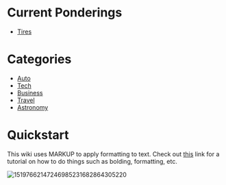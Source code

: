 <!-- TITLE: Exploits and Machinations -->
<!-- SUBTITLE: E&M is a repository for all ideas. Dream your biggest dreams. -->

# Current Ponderings

* [Tires](/home/auto/4-x-4/tires)
# Categories

* [Auto](/home/auto)
* [Tech](/home/tech)
* [Business](/home/business)
* [Travel](/home/travel)
* [Astronomy](/home/astronomy)
# Quickstart
This wiki uses MARKUP to apply formatting to text. Check out [this](https://github.com/adam-p/markdown-here/wiki/Markdown-Cheatsheet) link for a tutorial on how to do things such as bolding, formatting, etc.


![15197662147246985231682864305220](https://lh6.googleusercontent.com/LbSTC98uR3c2QfmbYbotL_T4qV1uwNIhoxYHhdftXrvkqzZ1wvrPuO540Q3Y-MiJLSr70yKLEEx0VO94DXfm=w1920-h949)


